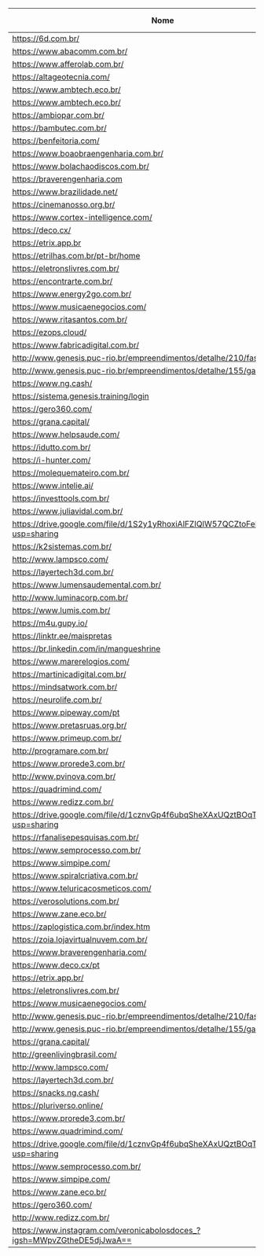 Nome | Descrição | Github | CTO | Tech Leader | Área de atuação
---- | --------- | ------ | --- | ----------- | ---------------
https://6d.com.br/ | https://6d.com.br/ |  |  |  | 
https://www.abacomm.com.br/ | https://www.abacomm.com.br/ |  |  |  | 
https://www.afferolab.com.br/ | https://www.afferolab.com.br/ |  |  |  | 
https://altageotecnia.com/ | https://altageotecnia.com/ |  |  |  | 
https://www.ambtech.eco.br/ | https://www.ambtech.eco.br/ |  |  |  | 
https://www.ambtech.eco.br/ | https://www.ambtech.eco.br/ |  |  |  | 
https://ambiopar.com.br/ | https://ambiopar.com.br/ |  |  |  | 
https://bambutec.com.br/ | https://bambutec.com.br/ |  |  |  | 
https://benfeitoria.com/ | https://benfeitoria.com/ |  |  |  | 
https://www.boaobraengenharia.com.br/ | https://www.boaobraengenharia.com.br/ |  |  |  | 
https://www.bolachaodiscos.com.br/ | https://www.bolachaodiscos.com.br/ |  |  |  | 
https://braverengenharia.com | https://braverengenharia.com |  |  |  | 
https://www.brazilidade.net/ | https://www.brazilidade.net/ |  |  |  | 
https://cinemanosso.org.br/ | https://cinemanosso.org.br/ |  |  |  | 
https://www.cortex-intelligence.com/ | https://www.cortex-intelligence.com/ |  |  |  | 
https://deco.cx/ | https://deco.cx/ |  |  |  | 
https://etrix.app.br | https://etrix.app.br |  |  |  | 
https://etrilhas.com.br/pt-br/home | https://etrilhas.com.br/pt-br/home |  |  |  | 
https://eletronslivres.com.br/ | https://eletronslivres.com.br/ |  |  |  | 
https://encontrarte.com.br/ | https://encontrarte.com.br/ |  |  |  | 
https://www.energy2go.com.br/ | https://www.energy2go.com.br/ |  |  |  | 
https://www.musicaenegocios.com/ | https://www.musicaenegocios.com/ |  |  |  | 
https://www.ritasantos.com.br/ | https://www.ritasantos.com.br/ |  |  |  | 
https://ezops.cloud/ | https://ezops.cloud/ |  |  |  | 
https://www.fabricadigital.com.br/ | https://www.fabricadigital.com.br/ |  |  |  | 
http://www.genesis.puc-rio.br/empreendimentos/detalhe/210/fascia | http://www.genesis.puc-rio.br/empreendimentos/detalhe/210/fascia |  |  |  | 
http://www.genesis.puc-rio.br/empreendimentos/detalhe/155/gavea-tech | http://www.genesis.puc-rio.br/empreendimentos/detalhe/155/gavea-tech |  |  |  | 
https://www.ng.cash/ | https://www.ng.cash/ |  |  |  | 
https://sistema.genesis.training/login | https://sistema.genesis.training/login |  |  |  | 
https://gero360.com/ | https://gero360.com/ |  |  |  | 
https://grana.capital/ | https://grana.capital/ |  |  |  | 
https://www.helpsaude.com/ | https://www.helpsaude.com/ |  |  |  | 
https://idutto.com.br/ | https://idutto.com.br/ |  |  |  | 
https://i-hunter.com/ | https://i-hunter.com/ |  |  |  | 
https://molequemateiro.com.br/ | https://molequemateiro.com.br/ |  |  |  | 
https://www.intelie.ai/ | https://www.intelie.ai/ |  |  |  | 
https://investtools.com.br/ | https://investtools.com.br/ |  |  |  | 
https://www.juliavidal.com.br/ | https://www.juliavidal.com.br/ |  |  |  | 
https://drive.google.com/file/d/1S2y1yRhoxiAlFZIQlW57QCZtoFehpXbb/view?usp=sharing | https://drive.google.com/file/d/1S2y1yRhoxiAlFZIQlW57QCZtoFehpXbb/view?usp=sharing |  |  |  | 
https://k2sistemas.com.br/ | https://k2sistemas.com.br/ |  |  |  | 
http://www.lampsco.com/ | http://www.lampsco.com/ |  |  |  | 
https://layertech3d.com.br/ | https://layertech3d.com.br/ |  |  |  | 
https://www.lumensaudemental.com.br/ | https://www.lumensaudemental.com.br/ |  |  |  | 
http://www.luminacorp.com.br/ | http://www.luminacorp.com.br/ |  |  |  | 
https://www.lumis.com.br/ | https://www.lumis.com.br/ |  |  |  | 
https://m4u.gupy.io/ | https://m4u.gupy.io/ |  |  |  | 
https://linktr.ee/maispretas | https://linktr.ee/maispretas |  |  |  | 
https://br.linkedin.com/in/mangueshrine | https://br.linkedin.com/in/mangueshrine |  |  |  | 
https://www.marerelogios.com/ | https://www.marerelogios.com/ |  |  |  | 
https://martinicadigital.com.br/ | https://martinicadigital.com.br/ |  |  |  | 
https://mindsatwork.com.br/ | https://mindsatwork.com.br/ |  |  |  | 
https://neurolife.com.br/ | https://neurolife.com.br/ |  |  |  | 
https://www.pipeway.com/pt | https://www.pipeway.com/pt |  |  |  | 
https://www.pretasruas.org.br/ | https://www.pretasruas.org.br/ |  |  |  | 
https://www.primeup.com.br/ | https://www.primeup.com.br/ |  |  |  | 
http://programare.com.br/ | http://programare.com.br/ |  |  |  | 
https://www.prorede3.com.br/ | https://www.prorede3.com.br/ |  |  |  | 
http://www.pvinova.com.br/ | http://www.pvinova.com.br/ |  |  |  | 
https://quadrimind.com/ | https://quadrimind.com/ |  |  |  | 
https://www.redizz.com.br/ | https://www.redizz.com.br/ |  |  |  | 
https://drive.google.com/file/d/1cznvGp4f6ubqSheXAxUQztBOqTBB3JBM/view?usp=sharing | https://drive.google.com/file/d/1cznvGp4f6ubqSheXAxUQztBOqTBB3JBM/view?usp=sharing |  |  |  | 
https://rfanalisepesquisas.com.br/ | https://rfanalisepesquisas.com.br/ |  |  |  | 
https://www.semprocesso.com.br/ | https://www.semprocesso.com.br/ |  |  |  | 
https://www.simpipe.com/ | https://www.simpipe.com/ |  |  |  | 
https://www.spiralcriativa.com.br/ | https://www.spiralcriativa.com.br/ |  |  |  | 
https://www.teluricacosmeticos.com/ | https://www.teluricacosmeticos.com/ |  |  |  | 
https://verosolutions.com.br/ | https://verosolutions.com.br/ |  |  |  | 
https://www.zane.eco.br/ | https://www.zane.eco.br/ |  |  |  | 
https://zaplogistica.com.br/index.htm | https://zaplogistica.com.br/index.htm |  |  |  | 
https://zoia.lojavirtualnuvem.com.br/ | https://zoia.lojavirtualnuvem.com.br/ |  |  |  | 
https://www.braverengenharia.com/ | https://www.braverengenharia.com/ |  |  |  | 
https://www.deco.cx/pt | https://www.deco.cx/pt |  |  |  | 
https://etrix.app.br/ | https://etrix.app.br/ |  |  |  | 
https://eletronslivres.com.br/ | https://eletronslivres.com.br/ |  |  |  | 
https://www.musicaenegocios.com/ | https://www.musicaenegocios.com/ |  |  |  | 
http://www.genesis.puc-rio.br/empreendimentos/detalhe/210/fascia | http://www.genesis.puc-rio.br/empreendimentos/detalhe/210/fascia |  |  |  | 
http://www.genesis.puc-rio.br/empreendimentos/detalhe/155/gavea-tech | http://www.genesis.puc-rio.br/empreendimentos/detalhe/155/gavea-tech |  |  |  | 
https://grana.capital/ | https://grana.capital/ |  |  |  | 
http://greenlivingbrasil.com/ | http://greenlivingbrasil.com/ |  |  |  | 
http://www.lampsco.com/ | http://www.lampsco.com/ |  |  |  | 
https://layertech3d.com.br/ | https://layertech3d.com.br/ |  |  |  | 
https://snacks.ng.cash/ | https://snacks.ng.cash/ |  |  |  | 
https://pluriverso.online/ | https://pluriverso.online/ |  |  |  | 
https://www.prorede3.com.br/ | https://www.prorede3.com.br/ |  |  |  | 
https://www.quadrimind.com/ | https://www.quadrimind.com/ |  |  |  | 
https://drive.google.com/file/d/1cznvGp4f6ubqSheXAxUQztBOqTBB3JBM/view?usp=sharing | https://drive.google.com/file/d/1cznvGp4f6ubqSheXAxUQztBOqTBB3JBM/view?usp=sharing |  |  |  | 
https://www.semprocesso.com.br/ | https://www.semprocesso.com.br/ |  |  |  | 
https://www.simpipe.com/ | https://www.simpipe.com/ |  |  |  | 
https://www.zane.eco.br/ | https://www.zane.eco.br/ |  |  |  | 
https://gero360.com/ | https://gero360.com/ |  |  |  | 
http://www.redizz.com.br/ | http://www.redizz.com.br/ |  |  |  | 
https://www.instagram.com/veronicabolosdoces_?igsh=MWpvZGtheDE5djJwaA== | https://www.instagram.com/veronicabolosdoces_?igsh=MWpvZGtheDE5djJwaA== |  |  |  | 
